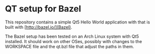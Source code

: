 # QT setup for Bazel

This repository contains a simple Qt5 Hello World application with that is
built with [http://bazel.io/](Bazel).

The Bazel setup has been tested on an Arch Linux system with Qt5 installed. It
should work on other OSes, possibly with changes to the WORKSPACE file and the
qt.bzl file that adjust the paths in them.
